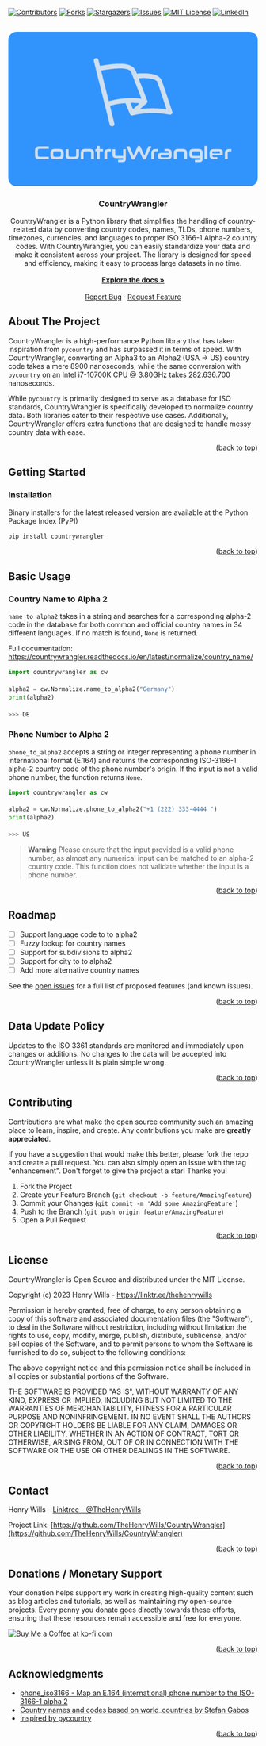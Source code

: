<a name="readme-top"></a>

<!-- PROJECT SHIELDS -->
[![Contributors][contributors-shield]][contributors-url]
[![Forks][forks-shield]][forks-url]
[![Stargazers][stars-shield]][stars-url]
[![Issues][issues-shield]][issues-url]
[![MIT License][license-shield]][license-url]
[![LinkedIn][linkedin-shield]][linkedin-url]



<!-- PROJECT LOGO -->
<br />
<div align="center">
  <a href="https://github.com/TheHenryWills/CountryWrangler">
    <img src="https://github.com/TheHenryWills/CountryWrangler/blob/main/assets/logo.png?raw=true" alt="Logo">
  </a>

  <h3 align="center">CountryWrangler</h3>

  <p align="center">
CountryWrangler is a Python library that simplifies the handling of country-related data by converting country codes, names, TLDs, phone numbers, timezones, currencies, and languages to proper ISO 3166-1 Alpha-2 country codes. With CountryWrangler, you can easily standardize your data and make it consistent across your project. The library is designed for speed and efficiency, making it easy to process large datasets in no time. 
    <br />
    <br />
    <a href="https://countrywrangler.readthedocs.io/en/latest/"><strong>Explore the docs »</strong></a>
    <br />
    <br />
    <a href="https://github.com/TheHenryWills/CountryWrangler/issues/new">Report Bug</a>
    ·
    <a href="https://github.com/TheHenryWills/CountryWrangler/issues/new">Request Feature</a>
  </p>
</div>




<!-- ABOUT THE PROJECT -->
## About The Project
CountryWrangler is a high-performance Python library that has taken inspiration from `pycountry` and has surpassed it in terms of speed. With CountryWrangler, converting an Alpha3 to an Alpha2 (USA -> US) country code takes a mere 8900 nanoseconds, while the same conversion with `pycountry` on an Intel i7-10700K CPU @ 3.80GHz takes 282.636.700 nanoseconds. 

While `pycountry` is primarily designed to serve as a database for ISO standards, CountryWrangler is specifically developed to normalize country data. Both libraries cater to their respective use cases. Additionally, CountryWrangler offers extra functions that are designed to handle messy country data with ease.

<p align="right">(<a href="#readme-top">back to top</a>)</p>



<!-- GETTING STARTED -->
## Getting Started

### Installation
Binary installers for the latest released version are available at the Python Package Index (PyPI)
 ```sh
 pip install countrywrangler
 ```

 
 
 <p align="right">(<a href="#readme-top">back to top</a>)</p>
 
 
 

<!-- USAGE EXAMPLES -->
## Basic Usage

### Country Name to Alpha 2
`name_to_alpha2` takes in a string and searches for a corresponding alpha-2 code in the database for both common and official country names in 34 different languages. If no match is found, `None` is returned.

Full documentation: https://countrywrangler.readthedocs.io/en/latest/normalize/country_name/

```python
import countrywrangler as cw

alpha2 = cw.Normalize.name_to_alpha2("Germany")
print(alpha2)

>>> DE
```


### Phone Number to Alpha 2
`phone_to_alpha2` accepts a string or integer representing a phone number in international format (E.164) and returns the corresponding ISO-3166-1 alpha-2 country code of the phone number's origin. If the input is not a valid phone number, the function returns `None`.

```python
import countrywrangler as cw

alpha2 = cw.Normalize.phone_to_alpha2("+1 (222) 333-4444 ")
print(alpha2)

>>> US
```

> **Warning**
> Please ensure that the input provided is a valid phone number, as almost any numerical input can be matched to an alpha-2 country code. This function does not validate whether the input is a phone number.



<p align="right">(<a href="#readme-top">back to top</a>)</p>



<!-- ROADMAP -->
## Roadmap

- [ ] Support language code to to alpha2
- [ ] Fuzzy lookup for country names
- [ ] Support for subdivisions to alpha2
- [ ] Support for city to to alpha2
- [ ] Add more alternative country names

See the [open issues](https://github.com/TheHenryWills/CountryWrangler/issues) for a full list of proposed features (and known issues).

<p align="right">(<a href="#readme-top">back to top</a>)</p>



<!-- UPDATEPOLICY -->
## Data Update Policy
Updates to the ISO 3361 standards are monitored and immediately upon changes or additions.
No changes to the data will be accepted into CountryWrangler unless it is plain simple wrong. 

<p align="right">(<a href="#readme-top">back to top</a>)</p>



<!-- CONTRIBUTING -->
## Contributing

Contributions are what make the open source community such an amazing place to learn, inspire, and create. Any contributions you make are **greatly appreciated**.

If you have a suggestion that would make this better, please fork the repo and create a pull request. You can also simply open an issue with the tag "enhancement".
Don't forget to give the project a star! Thanks you!

1. Fork the Project
2. Create your Feature Branch (`git checkout -b feature/AmazingFeature`)
3. Commit your Changes (`git commit -m 'Add some AmazingFeature'`)
4. Push to the Branch (`git push origin feature/AmazingFeature`)
5. Open a Pull Request

<p align="right">(<a href="#readme-top">back to top</a>)</p>


<!-- LICENSE -->
## License

CountryWrangler is Open Source and distributed under the MIT License.

Copyright (c) 2023 Henry Wills - https://linktr.ee/thehenrywills

Permission is hereby granted, free of charge, to any person obtaining a copy
of this software and associated documentation files (the "Software"), to deal
in the Software without restriction, including without limitation the rights
to use, copy, modify, merge, publish, distribute, sublicense, and/or sell
copies of the Software, and to permit persons to whom the Software is
furnished to do so, subject to the following conditions:

The above copyright notice and this permission notice shall be included in all
copies or substantial portions of the Software.

THE SOFTWARE IS PROVIDED "AS IS", WITHOUT WARRANTY OF ANY KIND, EXPRESS OR
IMPLIED, INCLUDING BUT NOT LIMITED TO THE WARRANTIES OF MERCHANTABILITY,
FITNESS FOR A PARTICULAR PURPOSE AND NONINFRINGEMENT. IN NO EVENT SHALL THE
AUTHORS OR COPYRIGHT HOLDERS BE LIABLE FOR ANY CLAIM, DAMAGES OR OTHER
LIABILITY, WHETHER IN AN ACTION OF CONTRACT, TORT OR OTHERWISE, ARISING FROM,
OUT OF OR IN CONNECTION WITH THE SOFTWARE OR THE USE OR OTHER DEALINGS IN THE
SOFTWARE.

<p align="right">(<a href="#readme-top">back to top</a>)</p>



<!-- CONTACT -->
## Contact

Henry Wills - [Linktree - @TheHenryWills](https://linktr.ee/thehenrywills)

Project Link: [https://github.com/TheHenryWills/CountryWrangler](https://github.com/TheHenryWills/CountryWrangler)

<p align="right">(<a href="#readme-top">back to top</a>)</p>


<!-- DONATIONS -->
## Donations / Monetary Support
Your donation helps support my work in creating high-quality content such as blog articles and tutorials, as well as maintaining my open-source projects. Every penny you donate goes directly towards these efforts, ensuring that these resources remain accessible and free for everyone.

<a href='https://ko-fi.com/Z8Z5JJJ1X' target='_blank'><img height='36' style='border:0px;height:36px;' src='https://storage.ko-fi.com/cdn/kofi1.png?v=3' border='0' alt='Buy Me a Coffee at ko-fi.com' /></a>

<p align="right">(<a href="#readme-top">back to top</a>)</p>


<!-- ACKNOWLEDGMENTS -->
## Acknowledgments

* [phone_iso3166 - Map an E.164 (international) phone number to the ISO-3166-1 alpha 2](https://github.com/onlinecity/phone-iso3166)
* [Country names and codes based on world_countries by Stefan Gabos](https://stefangabos.github.io/world_countries/)
* [Inspired by pycountry](https://github.com/flyingcircusio/pycountry)


<p align="right">(<a href="#readme-top">back to top</a>)</p>



<!-- MARKDOWN LINKS & IMAGES -->
<!-- https://www.markdownguide.org/basic-syntax/#reference-style-links -->
[contributors-shield]: https://img.shields.io/github/contributors/TheHenryWills/CountryWrangler.svg?style=for-the-badge
[contributors-url]: https://github.com/TheHenryWills/CountryWrangler/graphs/contributors
[forks-shield]: https://img.shields.io/github/forks/TheHenryWills/CountryWrangler.svg?style=for-the-badge
[forks-url]: https://github.com/TheHenryWills/CountryWrangler/network/members
[stars-shield]: https://img.shields.io/github/stars/TheHenryWills/CountryWrangler.svg?style=for-the-badge
[stars-url]: https://github.com/TheHenryWills/CountryWrangler/stargazers
[issues-shield]: https://img.shields.io/github/issues/TheHenryWills/CountryWrangler.svg?style=for-the-badge
[issues-url]: https://github.com/TheHenryWills/CountryWrangler/issues
[license-shield]: https://img.shields.io/github/license/TheHenryWills/CountryWrangler.svg?style=for-the-badge
[license-url]: https://github.com/TheHenryWills/CountryWrangler/blob/main/LICENSE
[linkedin-shield]: https://img.shields.io/badge/-LinkedIn-black.svg?style=for-the-badge&logo=linkedin&colorB=555
[linkedin-url]: https://www.linkedin.com/in/henry-wills
[product-screenshot]: assets/logo.png
